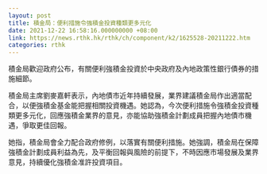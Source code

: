 ```yaml
---
layout: post
title: 積金局：便利措施令強積金投資種類更多元化
date: 2021-12-22 16:58:16.000000000 +08:00
link: https://news.rthk.hk/rthk/ch/component/k2/1625528-20211222.htm
categories: rthk
---
```


積金局歡迎政府公布，有關便利強積金投資於中央政府及內地政策性銀行債券的措施細節。

積金局主席劉麥嘉軒表示，內地債市近年持續發展，業界建議積金局作出適當配合，以便強積金基金能把握相關投資機遇。她認為，今次便利措施令強積金投資種類更多元化，回應強積金業界的意見，亦能協助強積金計劃成員把握內地債市機遇，爭取更佳回報。

她指，積金局會全力配合政府修例，以落實有關便利措施。她強調，積金局在保障強積金計劃成員利益為先，及平衡回報與風險的前提下，不時因應市場發展及業界意見，持續優化強積金准許投資項目。
